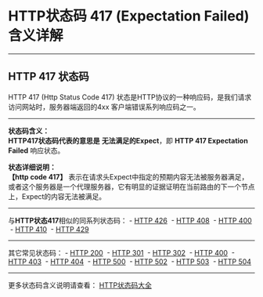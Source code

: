 # HTTP状态码 417 (Expectation Failed) 含义详解

---

## HTTP 417 状态码

HTTP 417 (Http Status Code 417) 状态是HTTP协议的一种响应码，是我们请求访问网站时，服务器端返回的4xx 客户端错误系列响应码之一。

---

**状态码含义：**  
**HTTP417状态码代表的意思是** **无法满足的Expect**，即 **HTTP 417 Expectation Failed** 响应状态。

**状态详细说明：**  
**【http code 417】** 表示在请求头Expect中指定的预期内容无法被服务器满足，或者这个服务器是一个代理服务器，它有明显的证据证明在当前路由的下一个节点上，Expect的内容无法被满足。

  

---

与**HTTP状态417**相似的同系列状态码： - [HTTP 426](https://seo.juziseo.com/doc/http_code/426 "HTTP 426详细说明")
 - [HTTP 408](https://seo.juziseo.com/doc/http_code/408 "HTTP 408详细说明")
 - [HTTP 400](https://seo.juziseo.com/doc/http_code/400 "HTTP 400详细说明")
 - [HTTP 410](https://seo.juziseo.com/doc/http_code/410 "HTTP 410详细说明")
 - [HTTP 429](https://seo.juziseo.com/doc/http_code/429 "HTTP 429详细说明")

---

其它常见状态码： - [HTTP 200](https://seo.juziseo.com/doc/http_code/200 "HTTP 200详细说明")
 - [HTTP 301](https://seo.juziseo.com/doc/http_code/301 "HTTP 301详细说明")
 - [HTTP 302](https://seo.juziseo.com/doc/http_code/302 "HTTP 302详细说明")
 - [HTTP 400](https://seo.juziseo.com/doc/http_code/400 "HTTP 400详细说明")
 - [HTTP 403](https://seo.juziseo.com/doc/http_code/403 "HTTP 403详细说明")
 - [HTTP 404](https://seo.juziseo.com/doc/http_code/404 "HTTP 404详细说明")
 - [HTTP 500](https://seo.juziseo.com/doc/http_code/500 "HTTP 500详细说明")
 - [HTTP 502](https://seo.juziseo.com/doc/http_code/502 "HTTP 502详细说明")
 - [HTTP 503](https://seo.juziseo.com/doc/http_code/503 "HTTP 503详细说明")
 - [HTTP 504](https://seo.juziseo.com/doc/http_code/504 "HTTP 504详细说明")

---

更多状态码含义说明请查看： [HTTP状态码大全](https://seo.juziseo.com/doc/http_code/)